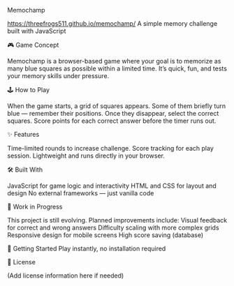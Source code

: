 Memochamp

https://threefrogs511.github.io/memochamp/
A simple memory challenge built with JavaScript

🎮 Game Concept

Memochamp is a browser-based game where your goal is to memorize as many blue squares as possible within a limited time.
It’s quick, fun, and tests your memory skills under pressure.

🕹️ How to Play

When the game starts, a grid of squares appears.
Some of them briefly turn blue — remember their positions.
Once they disappear, select the correct squares.
Score points for each correct answer before the timer runs out.

✨ Features

Time-limited rounds to increase challenge.
Score tracking for each play session.
Lightweight and runs directly in your browser.

🛠️ Built With

JavaScript for game logic and interactivity
HTML and CSS for layout and design
No external frameworks — just vanilla code

🚧 Work in Progress

This project is still evolving. Planned improvements include:
Visual feedback for correct and wrong answers
Difficulty scaling with more complex grids
Responsive design for mobile screens
High score saving (database)

📂 Getting Started
Play instantly, no installation required

📜 License

(Add license information here if needed)
